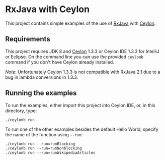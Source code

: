 # RxJava with Ceylon

This project contains simple examples of the use of [RxJava][]
with [Ceylon][].

[RxJava]: https://github.com/ReactiveX/RxJava
[Ceylon]: https://ceylon-lang.org

## Requirements

This project requires JDK 8 and [Ceylon][download] 1.3.3 or 
Ceylon IDE 1.3.3 for IntelliJ or Eclipse. On the command line 
you can use the provided `ceylonb` command if you don't have 
Ceylon already installed.

_Note_: Unfortunately Ceylon 1.3.3 is not compatible with 
RxJava 2.1 due to a bug in lambda conversions in 1.3.3.

[download]: https://ceylon-lang.org/download

## Running the examples

To run the examples, either import this project into 
Ceylon IDE, or, in this directory, type:

    ./ceylonb run

To run one of the other examples besides the default
Hello World, specify the name of the function using `--run`:

    ./ceylonb run --run=runBlocking
    ./ceylonb run --run=runNonblocking
    ./ceylonb run --run=runWikipediaArticles

